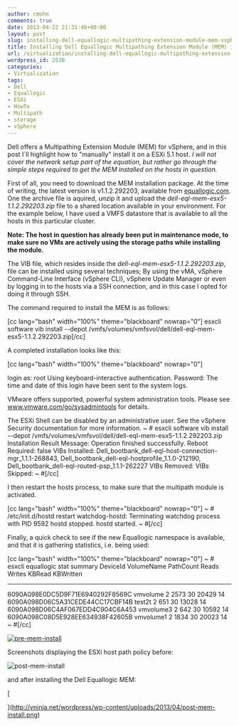 ```yaml
---
author: cmohn
comments: true
date: 2013-04-22 21:31:46+00:00
layout: post
slug: installing-dell-equallogic-multipathing-extension-module-mem-vsphere-5-1
title: Installing Dell Equallogic Multipathing Extension Module (MEM) in vSphere 5.1
url: /virtualization/installing-dell-equallogic-multipathing-extension-module-mem-vsphere-5-1/
wordpress_id: 2538
categories:
- Virtualization
tags:
- Dell
- Equallogic
- ESXi
- HowTo
- Multipath
- storage
- vSphere
---
```


Dell offers a Multipathing Extension Module (MEM) for vSphere, and in this post I´ll highlight how to "manually" install it on a ESXi 5.1 host. _I will not cover the network setup part of the equation, but rather go through the simple steps required to get the MEM installed on the hosts in question._

First of all, you need to download the MEM installation package. At the time of writing, the latest version is v1.1.2.292203, available from [equallogic.com](http://equallogic.com). One the archive file is aquired, unzip it and upload the _dell-eql-mem-esx5-1.1.2.292203.zip_ file to a shared location available in your environment. For the example below, I have used a VMFS datastore that is available to all the hosts in this particular cluster.

**Note: The host in question has already been put in maintenance mode, to make sure no VMs are actively using the storage paths while installing the module.**

The VIB file, which resides inside the _dell-eql-mem-esx5-1.1.2.292203.zip_, file can be installed using several techniques; By using the vMA, vSphere Command-Line Interface (vSphere CLI), vSphere Update Manager or even by logging in to the hosts via a SSH connection, and in this case I opted for doing it through SSH.

The command required to install the MEM is as follows:

[cc lang="bash" width="100%" theme="blackboard" nowrap="0"]
esxcli software vib install --depot /vmfs/volumes/vmfsvol/dell/dell-eql-mem-esx5-1.1.2.292203.zip[/cc]

A completed installation looks like this:

[cc lang="bash" width="100%" theme="blackboard" nowrap="0"]

login as: root
Using keyboard-interactive authentication.
Password:
The time and date of this login have been sent to the system logs.

VMware offers supported, powerful system administration tools. Please
see www.vmware.com/go/sysadmintools for details.

The ESXi Shell can be disabled by an administrative user. See the
vSphere Security documentation for more information.
~ # esxcli software vib install --depot /vmfs/volumes/vmfsvol/dell/dell-eql-mem-esx5-1.1.2.292203.zip
Installation Result
Message: Operation finished successfully.
Reboot Required: false
VIBs Installed: Dell_bootbank_dell-eql-host-connection-mgr_1.1.1-268843, Dell_bootbank_dell-eql-hostprofile_1.1.0-212190, Dell_bootbank_dell-eql-routed-psp_1.1.1-262227
VIBs Removed:
VIBs Skipped:
~ #[/cc]

I then restart the hosts process, to make sure that the multipath module is activated.

[cc lang="bash" width="100%" theme="blackboard" nowrap="0"]
~ # /etc/init.d/hostd restart
watchdog-hostd: Terminating watchdog process with PID 9592
hostd stopped.
hostd started.
~ #[/cc]

Finally, a quick check to see if the new Equallogic namespace is available, and that it is gathering statistics, i.e. being used:

[cc lang="bash" width="100%" theme="blackboard" nowrap="0"]
~ # esxcli equallogic stat summary
DeviceId VolumeName PathCount Reads Writes KBRead KBWritten
-------------------------------- ---------- --------- ----- ------ ------ ---------
6090A098E0DC5D9F71E6940292F8569C vmvolume 2 2573 30 20429 14
6090A098D06C5A31CEDE44CC17CBF14B test2t 2 651 30 13028 14
6090A098D06C4AF067EDD4C904C6A453 vmvolume3 2 642 30 10592 14
6090A098C08D5E928EE634938F42605B vmvolume1 2 1834 30 20023 14
~ #[/cc]





[![pre-mem-install](http://vninja.net/wordpress/wp-content/uploads/2013/04/pre-mem-install-300x221.png)](http://vninja.net/wordpress/wp-content/uploads/2013/04/pre-mem-install.png)

Screenshots displaying the ESXi host path policy before:[
](http://vninja.net/wordpress/wp-content/uploads/2013/04/pre-mem-install.png)











![post-mem-install](http://vninja.net/wordpress/wp-content/uploads/2013/04/post-mem-install-300x221.png)

and after installing the Dell Equallogic MEM:



[

](http://vninja.net/wordpress/wp-content/uploads/2013/04/post-mem-install.png)


